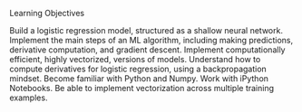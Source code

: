 Learning Objectives

Build a logistic regression model, structured as a shallow neural network.
Implement the main steps of an ML algorithm, including making predictions, derivative computation, and gradient descent.
Implement computationally efficient, highly vectorized, versions of models.
Understand how to compute derivatives for logistic regression, using a backpropagation mindset.
Become familiar with Python and Numpy.
Work with iPython Notebooks.
Be able to implement vectorization across multiple training examples.

